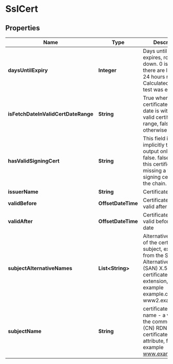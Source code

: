 

# SslCert


## Properties

| Name | Type | Description | Notes |
|------------ | ------------- | ------------- | -------------|
|**daysUntilExpiry** | **Integer** | Days until certificate expires, rounded down. 0 is shown if there are less than 24 hours remaining. Calculated when the test was executed. |  [optional] |
|**isFetchDateInValidCertDateRange** | **String** | True when certificate fetch date is within the valid certificate date range, false otherwise |  [optional] |
|**hasValidSigningCert** | **String** | This field is implicitly true; it is output only when false. false indicates this certificate was missing a valid signing certificate in the chain. |  [optional] |
|**issuerName** | **String** | Certificate issuer |  [optional] |
|**validBefore** | **OffsetDateTime** | Certificate is not valid after this date |  [optional] |
|**validAfter** | **OffsetDateTime** | Certificate is not valid before this date |  [optional] |
|**subjectAlternativeNames** | **List&lt;String&gt;** | Alternative name(s) of the certificate subject, extracted from the Subject Alternative Name (SAN) X.509 certificate extension, for example example.com, www2.example.com |  [optional] |
|**subjectName** | **String** | certificate’s subject name - a value of the common name (CN) RDN from the certificate’s Subject attribute, for example www.example.com |  [optional] |




